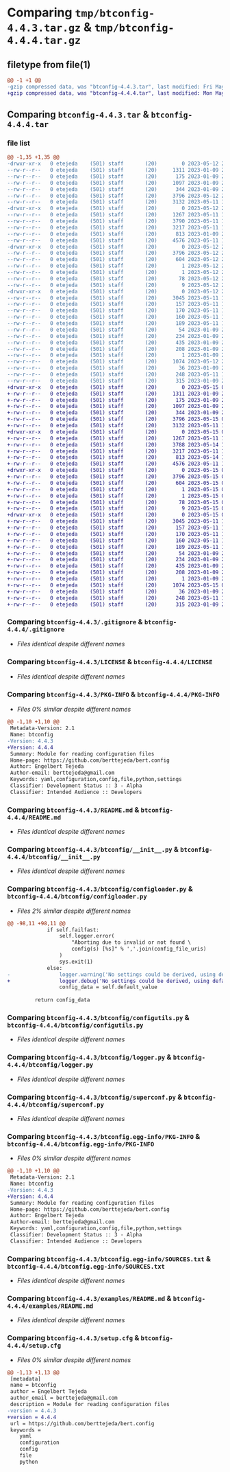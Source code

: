 # Comparing `tmp/btconfig-4.4.3.tar.gz` & `tmp/btconfig-4.4.4.tar.gz`

## filetype from file(1)

```diff
@@ -1 +1 @@
-gzip compressed data, was "btconfig-4.4.3.tar", last modified: Fri May 12 20:10:58 2023, max compression
+gzip compressed data, was "btconfig-4.4.4.tar", last modified: Mon May 15 01:07:02 2023, max compression
```

## Comparing `btconfig-4.4.3.tar` & `btconfig-4.4.4.tar`

### file list

```diff
@@ -1,35 +1,35 @@
-drwxr-xr-x   0 etejeda    (501) staff       (20)        0 2023-05-12 20:10:58.743082 btconfig-4.4.3/
--rw-r--r--   0 etejeda    (501) staff       (20)     1311 2023-01-09 20:02:16.000000 btconfig-4.4.3/.gitignore
--rw-r--r--   0 etejeda    (501) staff       (20)      175 2023-01-09 20:02:16.000000 btconfig-4.4.3/AUTHORS.rst
--rw-r--r--   0 etejeda    (501) staff       (20)     1097 2023-01-09 20:02:16.000000 btconfig-4.4.3/LICENSE
--rw-r--r--   0 etejeda    (501) staff       (20)      344 2023-01-09 20:02:16.000000 btconfig-4.4.3/MANIFEST.in
--rw-r--r--   0 etejeda    (501) staff       (20)     3796 2023-05-12 20:10:58.743402 btconfig-4.4.3/PKG-INFO
--rw-r--r--   0 etejeda    (501) staff       (20)     3132 2023-05-11 11:53:49.000000 btconfig-4.4.3/README.md
-drwxr-xr-x   0 etejeda    (501) staff       (20)        0 2023-05-12 20:10:58.733956 btconfig-4.4.3/btconfig/
--rw-r--r--   0 etejeda    (501) staff       (20)     1267 2023-05-11 11:55:36.000000 btconfig-4.4.3/btconfig/__init__.py
--rw-r--r--   0 etejeda    (501) staff       (20)     3790 2023-05-11 11:53:07.000000 btconfig-4.4.3/btconfig/configloader.py
--rw-r--r--   0 etejeda    (501) staff       (20)     3217 2023-05-11 11:53:07.000000 btconfig-4.4.3/btconfig/configutils.py
--rw-r--r--   0 etejeda    (501) staff       (20)      813 2023-01-09 20:02:16.000000 btconfig-4.4.3/btconfig/logger.py
--rw-r--r--   0 etejeda    (501) staff       (20)     4576 2023-05-11 11:53:09.000000 btconfig-4.4.3/btconfig/superconf.py
-drwxr-xr-x   0 etejeda    (501) staff       (20)        0 2023-05-12 20:10:58.737525 btconfig-4.4.3/btconfig.egg-info/
--rw-r--r--   0 etejeda    (501) staff       (20)     3796 2023-05-12 20:10:58.000000 btconfig-4.4.3/btconfig.egg-info/PKG-INFO
--rw-r--r--   0 etejeda    (501) staff       (20)      604 2023-05-12 20:10:58.000000 btconfig-4.4.3/btconfig.egg-info/SOURCES.txt
--rw-r--r--   0 etejeda    (501) staff       (20)        1 2023-05-12 20:10:58.000000 btconfig-4.4.3/btconfig.egg-info/dependency_links.txt
--rw-r--r--   0 etejeda    (501) staff       (20)        1 2023-05-12 20:10:58.000000 btconfig-4.4.3/btconfig.egg-info/not-zip-safe
--rw-r--r--   0 etejeda    (501) staff       (20)       78 2023-05-12 20:10:58.000000 btconfig-4.4.3/btconfig.egg-info/requires.txt
--rw-r--r--   0 etejeda    (501) staff       (20)        9 2023-05-12 20:10:58.000000 btconfig-4.4.3/btconfig.egg-info/top_level.txt
-drwxr-xr-x   0 etejeda    (501) staff       (20)        0 2023-05-12 20:10:58.742524 btconfig-4.4.3/examples/
--rw-r--r--   0 etejeda    (501) staff       (20)     3045 2023-05-11 11:53:23.000000 btconfig-4.4.3/examples/README.md
--rw-r--r--   0 etejeda    (501) staff       (20)      157 2023-05-11 11:53:25.000000 btconfig-4.4.3/examples/example1.py
--rw-r--r--   0 etejeda    (501) staff       (20)      170 2023-05-11 11:53:22.000000 btconfig-4.4.3/examples/example2.py
--rw-r--r--   0 etejeda    (501) staff       (20)      160 2023-05-11 11:53:23.000000 btconfig-4.4.3/examples/example3.py
--rw-r--r--   0 etejeda    (501) staff       (20)      189 2023-05-11 11:53:24.000000 btconfig-4.4.3/examples/example4.py
--rw-r--r--   0 etejeda    (501) staff       (20)       54 2023-01-09 20:02:16.000000 btconfig-4.4.3/examples/myconfig1.yaml
--rw-r--r--   0 etejeda    (501) staff       (20)      234 2023-01-09 20:02:16.000000 btconfig-4.4.3/examples/myconfig2.yaml
--rw-r--r--   0 etejeda    (501) staff       (20)      435 2023-01-09 20:02:16.000000 btconfig-4.4.3/examples/myconfig3.yaml
--rw-r--r--   0 etejeda    (501) staff       (20)      208 2023-01-09 20:02:16.000000 btconfig-4.4.3/examples/myconfig4.yaml
--rw-r--r--   0 etejeda    (501) staff       (20)        1 2023-01-09 20:02:16.000000 btconfig-4.4.3/requirements.txt
--rw-r--r--   0 etejeda    (501) staff       (20)     1074 2023-05-12 20:10:58.744746 btconfig-4.4.3/setup.cfg
--rw-r--r--   0 etejeda    (501) staff       (20)       36 2023-01-09 20:02:16.000000 btconfig-4.4.3/setup.py
--rw-r--r--   0 etejeda    (501) staff       (20)      248 2023-05-11 11:54:41.000000 btconfig-4.4.3/test.py
--rw-r--r--   0 etejeda    (501) staff       (20)      315 2023-01-09 20:02:16.000000 btconfig-4.4.3/tox.ini
+drwxr-xr-x   0 etejeda    (501) staff       (20)        0 2023-05-15 01:07:02.970992 btconfig-4.4.4/
+-rw-r--r--   0 etejeda    (501) staff       (20)     1311 2023-01-09 20:02:16.000000 btconfig-4.4.4/.gitignore
+-rw-r--r--   0 etejeda    (501) staff       (20)      175 2023-01-09 20:02:16.000000 btconfig-4.4.4/AUTHORS.rst
+-rw-r--r--   0 etejeda    (501) staff       (20)     1097 2023-01-09 20:02:16.000000 btconfig-4.4.4/LICENSE
+-rw-r--r--   0 etejeda    (501) staff       (20)      344 2023-01-09 20:02:16.000000 btconfig-4.4.4/MANIFEST.in
+-rw-r--r--   0 etejeda    (501) staff       (20)     3796 2023-05-15 01:07:02.971218 btconfig-4.4.4/PKG-INFO
+-rw-r--r--   0 etejeda    (501) staff       (20)     3132 2023-05-11 11:53:49.000000 btconfig-4.4.4/README.md
+drwxr-xr-x   0 etejeda    (501) staff       (20)        0 2023-05-15 01:07:02.962983 btconfig-4.4.4/btconfig/
+-rw-r--r--   0 etejeda    (501) staff       (20)     1267 2023-05-11 11:55:36.000000 btconfig-4.4.4/btconfig/__init__.py
+-rw-r--r--   0 etejeda    (501) staff       (20)     3788 2023-05-14 18:16:20.000000 btconfig-4.4.4/btconfig/configloader.py
+-rw-r--r--   0 etejeda    (501) staff       (20)     3217 2023-05-11 11:53:07.000000 btconfig-4.4.4/btconfig/configutils.py
+-rw-r--r--   0 etejeda    (501) staff       (20)      813 2023-05-14 18:07:45.000000 btconfig-4.4.4/btconfig/logger.py
+-rw-r--r--   0 etejeda    (501) staff       (20)     4576 2023-05-11 11:53:09.000000 btconfig-4.4.4/btconfig/superconf.py
+drwxr-xr-x   0 etejeda    (501) staff       (20)        0 2023-05-15 01:07:02.965331 btconfig-4.4.4/btconfig.egg-info/
+-rw-r--r--   0 etejeda    (501) staff       (20)     3796 2023-05-15 01:07:02.000000 btconfig-4.4.4/btconfig.egg-info/PKG-INFO
+-rw-r--r--   0 etejeda    (501) staff       (20)      604 2023-05-15 01:07:02.000000 btconfig-4.4.4/btconfig.egg-info/SOURCES.txt
+-rw-r--r--   0 etejeda    (501) staff       (20)        1 2023-05-15 01:07:02.000000 btconfig-4.4.4/btconfig.egg-info/dependency_links.txt
+-rw-r--r--   0 etejeda    (501) staff       (20)        1 2023-05-15 01:07:02.000000 btconfig-4.4.4/btconfig.egg-info/not-zip-safe
+-rw-r--r--   0 etejeda    (501) staff       (20)       78 2023-05-15 01:07:02.000000 btconfig-4.4.4/btconfig.egg-info/requires.txt
+-rw-r--r--   0 etejeda    (501) staff       (20)        9 2023-05-15 01:07:02.000000 btconfig-4.4.4/btconfig.egg-info/top_level.txt
+drwxr-xr-x   0 etejeda    (501) staff       (20)        0 2023-05-15 01:07:02.970584 btconfig-4.4.4/examples/
+-rw-r--r--   0 etejeda    (501) staff       (20)     3045 2023-05-11 11:53:23.000000 btconfig-4.4.4/examples/README.md
+-rw-r--r--   0 etejeda    (501) staff       (20)      157 2023-05-11 11:53:25.000000 btconfig-4.4.4/examples/example1.py
+-rw-r--r--   0 etejeda    (501) staff       (20)      170 2023-05-11 11:53:22.000000 btconfig-4.4.4/examples/example2.py
+-rw-r--r--   0 etejeda    (501) staff       (20)      160 2023-05-11 11:53:23.000000 btconfig-4.4.4/examples/example3.py
+-rw-r--r--   0 etejeda    (501) staff       (20)      189 2023-05-11 11:53:24.000000 btconfig-4.4.4/examples/example4.py
+-rw-r--r--   0 etejeda    (501) staff       (20)       54 2023-01-09 20:02:16.000000 btconfig-4.4.4/examples/myconfig1.yaml
+-rw-r--r--   0 etejeda    (501) staff       (20)      234 2023-01-09 20:02:16.000000 btconfig-4.4.4/examples/myconfig2.yaml
+-rw-r--r--   0 etejeda    (501) staff       (20)      435 2023-01-09 20:02:16.000000 btconfig-4.4.4/examples/myconfig3.yaml
+-rw-r--r--   0 etejeda    (501) staff       (20)      208 2023-01-09 20:02:16.000000 btconfig-4.4.4/examples/myconfig4.yaml
+-rw-r--r--   0 etejeda    (501) staff       (20)        1 2023-01-09 20:02:16.000000 btconfig-4.4.4/requirements.txt
+-rw-r--r--   0 etejeda    (501) staff       (20)     1074 2023-05-15 01:07:02.972441 btconfig-4.4.4/setup.cfg
+-rw-r--r--   0 etejeda    (501) staff       (20)       36 2023-01-09 20:02:16.000000 btconfig-4.4.4/setup.py
+-rw-r--r--   0 etejeda    (501) staff       (20)      248 2023-05-11 11:54:41.000000 btconfig-4.4.4/test.py
+-rw-r--r--   0 etejeda    (501) staff       (20)      315 2023-01-09 20:02:16.000000 btconfig-4.4.4/tox.ini
```

### Comparing `btconfig-4.4.3/.gitignore` & `btconfig-4.4.4/.gitignore`

 * *Files identical despite different names*

### Comparing `btconfig-4.4.3/LICENSE` & `btconfig-4.4.4/LICENSE`

 * *Files identical despite different names*

### Comparing `btconfig-4.4.3/PKG-INFO` & `btconfig-4.4.4/PKG-INFO`

 * *Files 0% similar despite different names*

```diff
@@ -1,10 +1,10 @@
 Metadata-Version: 2.1
 Name: btconfig
-Version: 4.4.3
+Version: 4.4.4
 Summary: Module for reading configuration files
 Home-page: https://github.com/berttejeda/bert.config
 Author: Engelbert Tejeda
 Author-email: berttejeda@gmail.com
 Keywords: yaml,configuration,config,file,python,settings
 Classifier: Development Status :: 3 - Alpha
 Classifier: Intended Audience :: Developers
```

### Comparing `btconfig-4.4.3/README.md` & `btconfig-4.4.4/README.md`

 * *Files identical despite different names*

### Comparing `btconfig-4.4.3/btconfig/__init__.py` & `btconfig-4.4.4/btconfig/__init__.py`

 * *Files identical despite different names*

### Comparing `btconfig-4.4.3/btconfig/configloader.py` & `btconfig-4.4.4/btconfig/configloader.py`

 * *Files 2% similar despite different names*

```diff
@@ -98,11 +98,11 @@
             if self.failfast:
                 self.logger.error(
                     "Aborting due to invalid or not found \
                     config(s) [%s]" % ','.join(config_file_uris)
                 )
                 sys.exit(1)
             else:
-                logger.warning('No settings could be derived, using defaults')
+                logger.debug('No settings could be derived, using defaults')
                 config_data = self.default_value
 
         return config_data
```

### Comparing `btconfig-4.4.3/btconfig/configutils.py` & `btconfig-4.4.4/btconfig/configutils.py`

 * *Files identical despite different names*

### Comparing `btconfig-4.4.3/btconfig/logger.py` & `btconfig-4.4.4/btconfig/logger.py`

 * *Files identical despite different names*

### Comparing `btconfig-4.4.3/btconfig/superconf.py` & `btconfig-4.4.4/btconfig/superconf.py`

 * *Files identical despite different names*

### Comparing `btconfig-4.4.3/btconfig.egg-info/PKG-INFO` & `btconfig-4.4.4/btconfig.egg-info/PKG-INFO`

 * *Files 0% similar despite different names*

```diff
@@ -1,10 +1,10 @@
 Metadata-Version: 2.1
 Name: btconfig
-Version: 4.4.3
+Version: 4.4.4
 Summary: Module for reading configuration files
 Home-page: https://github.com/berttejeda/bert.config
 Author: Engelbert Tejeda
 Author-email: berttejeda@gmail.com
 Keywords: yaml,configuration,config,file,python,settings
 Classifier: Development Status :: 3 - Alpha
 Classifier: Intended Audience :: Developers
```

### Comparing `btconfig-4.4.3/btconfig.egg-info/SOURCES.txt` & `btconfig-4.4.4/btconfig.egg-info/SOURCES.txt`

 * *Files identical despite different names*

### Comparing `btconfig-4.4.3/examples/README.md` & `btconfig-4.4.4/examples/README.md`

 * *Files identical despite different names*

### Comparing `btconfig-4.4.3/setup.cfg` & `btconfig-4.4.4/setup.cfg`

 * *Files 0% similar despite different names*

```diff
@@ -1,13 +1,13 @@
 [metadata]
 name = btconfig
 author = Engelbert Tejeda
 author_email = berttejeda@gmail.com
 description = Module for reading configuration files
-version = 4.4.3
+version = 4.4.4
 url = https://github.com/berttejeda/bert.config
 keywords = 
 	yaml
 	configuration
 	config
 	file
 	python
```

